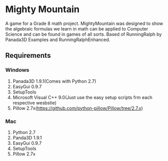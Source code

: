 # Mighty Mountain
A game for a Grade 8 math project. MightyMountain was designed to show the algebraic formulas we learn in math can be applied to Computer Science and can be found in games of all sorts. Based of RunningRalph by Panada3D Examples and RunningRalphEnhanced. 

## Requirements
### Windows
1. Panada3D 1.9.1(Comes with Python 2.7)
3. EasyGui 0.9.7
4. SetupTools 
5. Microsoft Visual C++ 9.0(Just use the easy setup scripts frm each respective wesbstie) 
6. Pillow 2.7x(https://github.com/python-pillow/Pillow/tree/2.7.x)

### Mac 
1. Python 2.7
2. Panda3D 1.9.1
3. EasyGui 0.9.7
4. SetupTools
5. Pillow 2.7x
